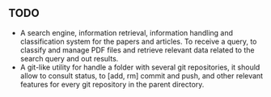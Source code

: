 ## TODO

+ A search engine, information retrieval, information handling and classification system for the papers and articles. To receive a query, to classify and manage PDF files and retrieve relevant data related to the search query and out results.
+ A git-like utility for handle a folder with several git repositories, it should allow to consult status, to [add, rm] commit and push, and other relevant features for every git repository in the parent directory. 